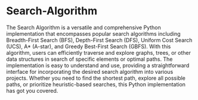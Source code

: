 # Search-Algorithm
The Search Algorithm is a versatile and comprehensive Python implementation that encompasses popular search algorithms including Breadth-First Search (BFS), Depth-First Search (DFS), Uniform Cost Search (UCS), A* (A-star), and Greedy Best-First Search (GBFS). With this algorithm, users can efficiently traverse and explore graphs, trees, or other data structures in search of specific elements or optimal paths. The implementation is easy to understand and use, providing a straightforward interface for incorporating the desired search algorithm into various projects. Whether you need to find the shortest path, explore all possible paths, or prioritize heuristic-based searches, this Python implementation has got you covered. 




